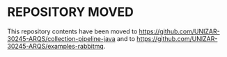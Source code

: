 # REPOSITORY MOVED
This repository contents have been moved to <https://github.com/UNIZAR-30245-ARQS/collection-pipeline-java> and to <https://github.com/UNIZAR-30245-ARQS/examples-rabbitmq>.
